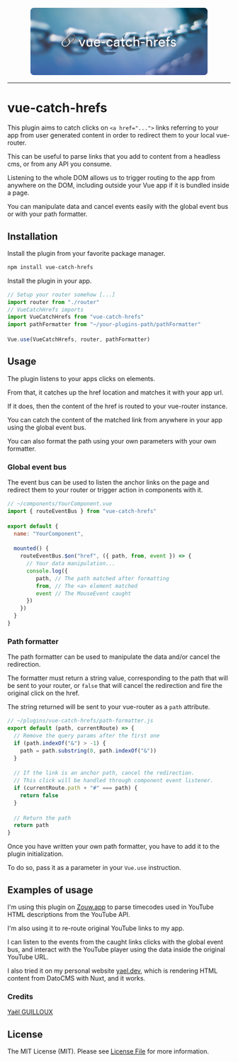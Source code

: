 <p align="center">
<img src="./resources/vue-catch-hrefs.png" width="400">
</p>

---

# vue-catch-hrefs

This plugin aims to catch clicks on `<a href="...">` links referring to your app from user generated content in order to redirect them to your local vue-router.

This can be useful to parse links that you add to content from a headless cms, or from any API you consume.

Listening to the whole DOM allows us to trigger routing to the app from anywhere on the DOM, including outside your Vue app if it is bundled inside a page.

You can manipulate data and cancel events easily with the global event bus or with your path formatter.

## Installation

Install the plugin from your favorite package manager.

```bash
npm install vue-catch-hrefs
```

Install the plugin in your app.

```javascript
// Setup your router somehow [...]
import router from "./router"
// VueCatchHrefs imports
import VueCatchHrefs from "vue-catch-hrefs"
import pathFormatter from "~/your-plugins-path/pathFormatter"

Vue.use(VueCatchHrefs, router, pathFormatter)
```

## Usage

The plugin listens to your apps clicks on <a> elements.

From that, it catches up the href location and matches it with your app url.

If it does, then the content of the href is routed to your vue-router instance.

You can catch the content of the matched link from anywhere in your app using the global event bus.

You can also format the path using your own parameters with your own formatter.

### Global event bus

The event bus can be used to listen the anchor links on the page and redirect them to your router or trigger action in components with it.

```javascript
// ~/components/YourComponent.vue
import { routeEventBus } from "vue-catch-hrefs"

export default {
  name: "YourComponent",

  mounted() {
    routeEventBus.$on("href", ({ path, from, event }) => {
      // Your data manipulation...
      console.log({ 
         path, // The path matched after formatting
         from, // The <a> element matched
         event // The MouseEvent caught
      })
    })
  }
}
```

### Path formatter

The path formatter can be used to manipulate the data and/or cancel the redirection.

The formatter must return a string value, corresponding to the path that will be sent to your router, or `false` that will cancel the redirection and fire the original click on the href.

The string returned will be sent to your vue-router as a `path` attribute.

```javascript
// ~/plugins/vue-catch-hrefs/path-formatter.js
export default (path, currentRoute) => {
  // Remove the query params after the first one
  if (path.indexOf("&") > -1) {
    path = path.substring(0, path.indexOf("&"))
  }
  
  // If the link is an anchor path, cancel the redirection.
  // This click will be handled through component event listener.
  if (currentRoute.path + "#" === path) {
    return false
  }

  // Return the path
  return path
}
```

Once you have written your own path formatter, you have to add it to the plugin initialization.

To do so, pass it as a parameter in your `Vue.use` instruction.

## Examples of usage

I'm using this plugin on [Zouw.app](https://zouw.app) to parse timecodes used in YouTube HTML descriptions from the YouTube API.

I'm also using it to re-route original YouTube links to my app.

I can listen to the events from the caught links clicks with the global event bus, and interact with the YouTube player using the data inside the original YouTube URL.

I also tried it on my personal website [yael.dev](https://yael.dev), which is rendering HTML content from DatoCMS with Nuxt, and it works.

### Credits

[Yaël GUILLOUX](mailto:yael.guilloux@gmail.com)

## License

The MIT License (MIT). Please see [License File](LICENSE) for more information.